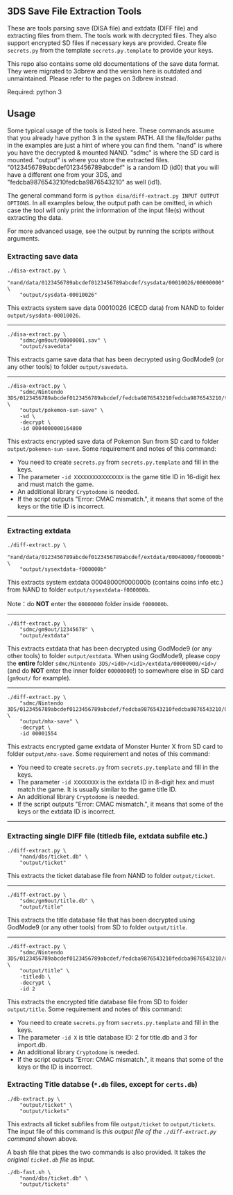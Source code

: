 3DS Save File Extraction Tools
----

These are tools parsing save (DISA file) and extdata (DIFF file) and extracting files from them. The tools work with decrypted files. They also support encrypted SD files if necessary keys are provided. Create file `secrets.py` from the template `secrets.py.template` to provide your keys.

This repo also contains some old documentations of the save data format. They were migrated to 3dbrew and the version here is outdated and unmaintained. Please refer to the pages on 3dbrew instead.


Required: python 3

## Usage

Some typical usage of the tools is listed here. These commands assume that you already have python 3 in the system PATH. All the file/folder paths in the examples are just a hint of where you can find them. "nand" is where you have the decrypted & mounted NAND. "sdmc" is where the SD card is mounted. "output" is where you store the extracted files. "0123456789abcdef0123456789abcdef" is a random ID (id0) that you will have a different one from your 3DS, and "fedcba9876543210fedcba9876543210" as well (id1).

The general command form is `python disa/diff-extract.py INPUT OUTPUT OPTIONS`. In all examples below, the output path can be omitted, in which case the tool will only print the information of the input file(s) without extracting the data.

For more advanced usage, see the output by running the scripts without arguments.

### Extracting save data

 ```
 ./disa-extract.py \
     "nand/data/0123456789abcdef0123456789abcdef/sysdata/00010026/00000000" \
     "output/sysdata-00010026"
 ```
 This extracts system save data 00010026 (CECD data) from NAND to folder `output/sysdata-00010026`.

----
 ```
 ./disa-extract.py \
     "sdmc/gm9out/00000001.sav" \
     "output/savedata"
 ```
 This extracts game save data that has been decrypted using GodMode9 (or any other tools) to folder `output/savedata`.

----
 ```
 ./disa-extract.py \
     "sdmc/Nintendo 3DS/0123456789abcdef0123456789abcdef/fedcba9876543210fedcba9876543210/title/00040000/00164800/data/00000001.sav" \
     "output/pokemon-sun-save" \
     -sd \
     -decrypt \
     -id 0004000000164800
 ```
 This extracts encrypted save data of Pokemon Sun from SD card to folder `output/pokemon-sun-save`. Some requirement and notes of this command:
  - You need to create `secrets.py` from `secrets.py.template` and fill in the keys.
  - The parameter `-id XXXXXXXXXXXXXXXX` is the game title ID in 16-digit hex and must match the game.
  - An additional library `Cryptodome` is needed.
  - If the script outputs "Error: CMAC mismatch.", it means that some of the keys or the title ID is incorrect.

 ----

### Extracting extdata

 ```
 ./diff-extract.py \
     "nand/data/0123456789abcdef0123456789abcdef/extdata/00048000/f000000b" \
     "output/sysextdata-f000000b"
 ```
 This extracts system extdata 00048000f000000b (contains coins info etc.) from NAND to folder `output/sysextdata-f000000b`.

 Note：do **NOT** enter the `00000000` folder inside `f000000b`.

----

 ```
 ./diff-extract.py \
     "sdmc/gm9out/12345678" \
     "output/extdata"
 ```
 This extracts extdata that has been decrypted using GodMode9 (or any other tools) to folder `output/extdata`. When using GodMode9, please copy the **entire** folder `sdmc/Nintendo 3DS/<id0>/<id1>/extdata/00000000/<id>/` (and do **NOT** enter the inner folder `00000000`!) to somewhere else in SD card (`gm9out/` for example).

----

 ```
 ./diff-extract.py \
     "sdmc/Nintendo 3DS/0123456789abcdef0123456789abcdef/fedcba9876543210fedcba9876543210/00000000/00001554" \
     "output/mhx-save" \
     -decrypt \
     -id 00001554
 ```
 This extracts encrypted game extdata of Monster Hunter X from SD card to folder `output/mhx-save`. Some requirement and notes of this command:
  - You need to create `secrets.py` from `secrets.py.template` and fill in the keys.
  - The parameter `-id XXXXXXXX` is the extdata ID in 8-digit hex and must match the game. It is usually similar to the game title ID.
  - An additional library `Cryptodome` is needed.
  - If the script outputs "Error: CMAC mismatch.", it means that some of the keys or the extdata ID is incorrect.

----

### Extracting single DIFF file (titledb file, extdata subfile etc.)


 ```
 ./diff-extract.py \
     "nand/dbs/ticket.db" \
     "output/ticket"
 ```
 This extracts the ticket database file from NAND to folder `output/ticket`.

----

 ```
 ./diff-extract.py \
     "sdmc/gm9out/title.db" \
     "output/title"
 ```
 This extracts the title database file that has been decrypted using GodMode9 (or any other tools) from SD to folder `output/title`.

----
 ```
 ./diff-extract.py \
     "sdmc/Nintendo 3DS/0123456789abcdef0123456789abcdef/fedcba9876543210fedcba9876543210/dbs/title.db" \
     "output/title" \
     -titledb \
     -decrypt \
     -id 2
 ```
 This extracts the encrypted title database file from SD to folder `output/title`. Some requirement and notes of this command:
  - You need to create `secrets.py` from `secrets.py.template` and fill in the keys.
  - The parameter `-id X` is title database ID: 2 for title.db and 3 for import.db.
  - An additional library `Cryptodome` is needed.
  - If the script outputs "Error: CMAC mismatch.", it means that some of the keys or the ID is incorrect.

### Extracting Title databse (`*.db` files, except for `certs.db`)
 ```
 ./db-extract.py \
     "output/ticket" \
     "output/tickets"
 ```
 This extracts all ticket subfiles from file `output/ticket` to `output/tickets`. The input file of this command is *this output file of the `./diff-extract.py` command* shown above.

 A bash file that pipes the two commands is also provided. It takes *the original `ticket.db` file* as input.
 ```
 ./db-fast.sh \
     "nand/dbs/ticket.db" \
     "output/tickets"
 ```
